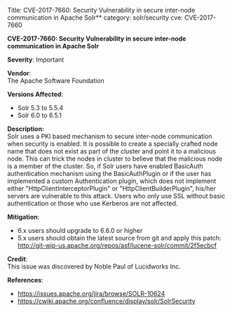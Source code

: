 Title: CVE-2017-7660: Security Vulnerability in secure inter-node communication in Apache Solr**
category: solr/security
cve: CVE-2017-7660

**CVE-2017-7660: Security Vulnerability in secure inter-node communication in Apache Solr**

**Severity**: Important

**Vendor**:  
The Apache Software Foundation

**Versions Affected**:  

* Solr 5.3 to 5.5.4
* Solr 6.0 to 6.5.1

**Description:**  
Solr uses a PKI based mechanism to secure inter-node communication
when security is enabled. It is possible to create a specially crafted
node name that does not exist as part of the cluster and point it to a
malicious node. This can trick the nodes in cluster to believe that
the malicious node is a member of the cluster. So, if Solr users have
enabled BasicAuth authentication mechanism using the BasicAuthPlugin
or if the user has implemented a custom Authentication plugin, which
does not implement either "HttpClientInterceptorPlugin" or
"HttpClientBuilderPlugin", his/her servers are vulnerable to this
attack. Users who only use SSL without basic authentication or those
who use Kerberos are not affected.

**Mitigation**:

 - 6.x users should upgrade to 6.6.0 or higher
 - 5.x users should obtain the latest source from git and apply this patch:
<http://git-wip-us.apache.org/repos/asf/lucene-solr/commit/2f5ecbcf>

**Credit**:  
This issue was discovered by Noble Paul of Lucidworks Inc.

**References**:

  - <https://issues.apache.org/jira/browse/SOLR-10624>
  - <https://cwiki.apache.org/confluence/display/solr/SolrSecurity>


